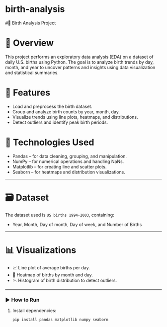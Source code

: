 # birth-analysis
#🎉 Birth Analysis Project

# 📌 Overview

This project performs an exploratory data analysis (EDA) on a dataset of daily U.S. births using Python. The goal is to analyze birth trends by day, month, and year to uncover patterns and insights using data visualization and statistical summaries.


# 📂 Features

* Load and preprocess the birth dataset.
* Group and analyze birth counts by year, month, day.
* Visualize trends using line plots, heatmaps, and distributions.
* Detect outliers and identify peak birth periods.



# 🧰 Technologies Used

* Pandas – for data cleaning, grouping, and manipulation.
* NumPy – for numerical operations and handling NaNs.
* Matplotlib – for creating line and scatter plots.
* Seaborn – for heatmaps and distribution visualizations.

---

# 🗃️ Dataset

The dataset used is `US births 1994-2003`, containing:

* Year, Month, Day of month, Day of week, and Number of Births

---

# 📊 Visualizations

* 📈 Line plot of average births per day.
* 📅 Heatmap of births by month and day.
* 📉 Histogram of birth distribution to detect outliers.

---

### ▶️ How to Run

1. Install dependencies:

   ```bash
   pip install pandas matplotlib numpy seaborn




   







